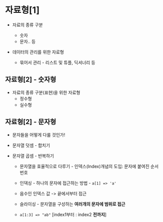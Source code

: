 # 자료형[1]

-   자료의 종류 구분

    -   숫자
    -   문자.. 등

-   데이터의 관리를 위한 자료형
    -   묶어서 관리 - 리스트 및 튜플, 딕셔너리 등

## 자료형[2] - 숫자형

-   자료의 종류 구분(표현)을 위한 자료형
    -   정수형
    -   실수형

## 자료형[2] - 문자형

-   문자들을 어떻게 다룰 것인가!
-   문자열 덧셈 - 합치기
-   문자열 곱셈 - 반복하기

    -   문자열을 효율적으로 다루기 - 인덱스(Index)개념의 도입: 문자에 붙여진 순서 번호
    -   인덱싱 - 하나의 문자에 접근하는 방법 - `a[1] => 'a'`
    -   음수인 인덱스 값 -> 끝에서부터 접근

    -   슬라이싱 - 문자열을 구성하는 **여러개의 문자에 범위로 접근**
    -   `a[1:3] => "ab"` \[index1부터 : index2 **전까지**\]
